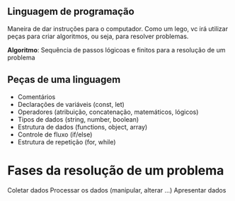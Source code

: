## Linguagem de programação

Maneira de dar instruções para o computador.
Como um lego, vc irá utilizar peças para criar algoritmos, ou seja, para resolver problemas.

**Algoritmo**: Sequência de passos lógicoas e finitos para a resolução de um problema

## Peças de uma linguagem

- Comentários
- Declarações de variáveis (const, let)
- Operadores (atribuição, concatenação, matemáticos, lógicos)
- Tipos de dados (string, number, boolean)
- Estrutura de dados (functions, object, array)
- Controle de fluxo (if/else)
- Estrutura de repetição (for, while)

# Fases da resolução de um problema

Coletar dados
Processar os dados (manipular, alterar ...)
Apresentar dados